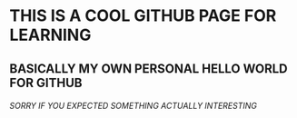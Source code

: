# THIS IS A COOL GITHUB PAGE FOR LEARNING
## BASICALLY MY OWN PERSONAL HELLO WORLD FOR GITHUB
###### SORRY IF YOU EXPECTED SOMETHING ACTUALLY INTERESTING
